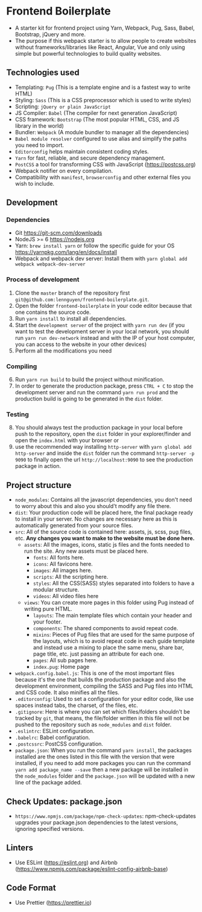 # Frontend Boilerplate

- A starter kit for frontend project using Yarn, Webpack, Pug, Sass, Babel, Bootstrap, jQuery and more.
- The purpose if this webpack starter is to allow people to create websites without frameworks/libraries like React, Angular, Vue and only using simple but powerful technologies to build quality websites.

## Technologies used

- Templating: `Pug` (This is a template engine and is a fastest way to write HTML)
- Styling: `Sass` (This is a CSS preprocessor which is used to write styles)
- Scripting: `jQuery or plain JavaScript`
- JS Compiler: `Babel` (The compiler for next generation JavaScript)
- CSS framework: `Bootstrap` (The most popular HTML, CSS, and JS library in the world)
- Bundler: `Webpack` (A module bundler to manager all the dependencies)
- `Babel module resolver` configured to use alias and simplify the paths you need to import.
- `Editorconfig` helps maintain consistent coding styles.
- `Yarn` for fast, reliable, and secure dependency management.
- `PostCSS` a tool for transforming CSS with JavaScript (https://postcss.org)
- Webpack notifier on every compilation.
- Compatibility with `manifest`, `browserconfig` and other external files you wish to include.

## Development

### Dependencies

- Git https://git-scm.com/downloads
- NodeJS >= 6 https://nodejs.org
- Yarn: `brew install yarn` or follow the specific guide for your OS https://yarnpkg.com/lang/en/docs/install
- Webpack and webpack dev server: Install them with `yarn global add webpack webpack-dev-server`

### Process of development

1. Clone the `master` branch of the repository first `git@github.com:lennguyen/frontend-boilerplate.git`.
2. Open the folder `frontend-boilerplate` in your code editor because that one contains the source code.
3. Run `yarn install` to install all dependencies.
4. Start the `development server` of the project with `yarn run dev` (if you want to test the development server in your local network, you should run `yarn run dev-network` instead and with the IP of your host computer, you can access to the website in your other devices)
5. Perform all the modifications you need

### Compiling

6. Run `yarn run build` to build the project without minification.
7. In order to generate the production package, press `CTRL + C` to stop the development server and run the command `yarn run prod` and the production build is going to be generated in the `dist` folder.

### Testing

8. You should always test the production package in your local before push to the repository, open the `dist` folder in your explorer/finder and open the `index.html` with your browser or
9. use the recommended way installing `http-server` with `yarn global add http-server` and inside the `dist` folder run the command `http-server -p 9090` to finally open the url `http://localhost:9090` to see the production package in action.

## Project structure

- `node_modules`: Contains all the javascript dependencies, you don't need to worry about this and also you should't modify any file there.
- `dist`: Your production code will be placed here, the final package ready to install in your server. No changes are necessary here as this is automatically generated from your source files.
- `src`: All of the source code is contained here: assets, js, scss, pug files, etc. **Any changes you want to make to the website must be done here.**
  - `assets`: All the images, icons, static js files and the fonts needed to run the site. Any new assets must be placed here.
    - `fonts`: All fonts here.
    - `icons`: All favicons here.
    - `images`: All images here.
    - `scripts`: All the scripting here.
    - `styles`: All the CSS(SASS) styles separated into folders to have a modular structure.
    - `videos`: All video files here
  - `views`: You can create more pages in this folder using Pug instead of writing pure HTML.
    - `layouts`: The main template files which contain your header and your footer.
    - `components`: The shared components to avoid repeat code.
    - `mixins`: Pieces of Pug files that are used for the same purpose of the layouts, which is to avoid repeat code in each guide template and instead use a mixing to place the same menu, share bar, page title, etc. just passing an attribute for each one.
    - `pages`: All sub pages here.
    - `index.pug`: Home page
- `webpack.config.babel.js`: This is one of the most important files because it's the one that builds the production package and also the development environment, compiling the SASS and Pug files into HTML and CSS code. It also minifies all the files.
- `.editorconfig`: Used to set a configuration for your editor code, like use spaces instead tabs, the charset, of the files, etc.
- `.gitignore`: Here is where you can set which files/folders shouldn't be tracked by `git`, that means, the file/folder written in this file will not be pushed to the repository such as `node_modules` and `dist` folder.
- `.eslintrc`: ESLint configuration.
- `.babelrc`: Babel configuration.
- `.postcssrc`: PostCSS configuration.
- `package.json`: When you run the command `yarn install`, the packages installed are the ones listed in this file with the version that were installed, if you need to add more packages you can run the command `yarn add package_name --save` then a new package will be installed in the `node_modules` folder and the `package.json` will be updated with a new line of the package added.

## Check Updates: package.json

- `https://www.npmjs.com/package/npm-check-updates`: npm-check-updates upgrades your package.json dependencies to the latest versions, ignoring specified versions.

## Linters

- Use ESLint (https://eslint.org) and Airbnb (https://www.npmjs.com/package/eslint-config-airbnb-base)

## Code Format

- Use Prettier (https://prettier.io)
